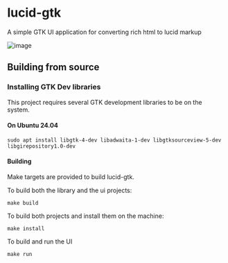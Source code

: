 # lucid-gtk
A simple GTK UI application for converting rich html to lucid markup

![image](https://github.com/user-attachments/assets/074efa90-a562-4645-982e-67cee7f90c68)


## Building from source

### Installing GTK Dev libraries

This project requires several GTK development libraries to be on the system.

#### On Ubuntu 24.04

```
sudo apt install libgtk-4-dev libadwaita-1-dev libgtksourceview-5-dev libgirepository1.0-dev
```
#### Building

Make targets are provided to build lucid-gtk.

To build both the library and the ui projects:

```
make build
```

To build both projects and install them on the machine:

```
make install
```

To build and run the UI

```
make run
```

